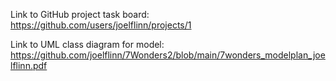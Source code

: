 Link to GitHub project task board:
https://github.com/users/joelflinn/projects/1

Link to UML class diagram for model: 
https://github.com/joelflinn/7Wonders2/blob/main/7wonders_modelplan_joelflinn.pdf 
